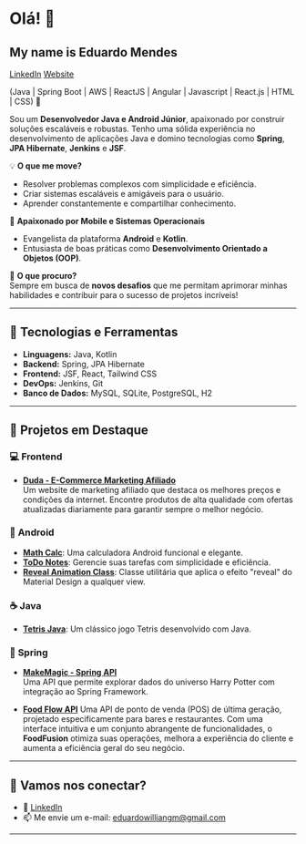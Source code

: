 # Olá! 👋  

## My name is Eduardo Mendes
[LinkedIn](https://www.linkedin.com/in/eduardo-willian-goncalves-mendes/)
[Website]([https://www.google.com/](https://eduardowgmendes.github.io/personal-resume/))

(Java | Spring Boot | AWS | ReactJS | Angular | Javascript | React.js | HTML | CSS) 🚀

Sou um **Desenvolvedor Java e Android Júnior**, apaixonado por construir soluções escaláveis e robustas. Tenho uma sólida experiência no desenvolvimento de aplicações Java e domino tecnologias como **Spring**, **JPA Hibernate**, **Jenkins** e **JSF**.  

💡 **O que me move?**  
- Resolver problemas complexos com simplicidade e eficiência.  
- Criar sistemas escaláveis e amigáveis para o usuário.  
- Aprender constantemente e compartilhar conhecimento.  

📱 **Apaixonado por Mobile e Sistemas Operacionais**  
- Evangelista da plataforma **Android** e **Kotlin**.  
- Entusiasta de boas práticas como **Desenvolvimento Orientado a Objetos (OOP)**.  

🎯 **O que procuro?**  
Sempre em busca de **novos desafios** que me permitam aprimorar minhas habilidades e contribuir para o sucesso de projetos incríveis!  

---

## 🚀 Tecnologias e Ferramentas  

- **Linguagens:** Java, Kotlin  
- **Backend:** Spring, JPA Hibernate  
- **Frontend:** JSF, React, Tailwind CSS 
- **DevOps:** Jenkins, Git  
- **Banco de Dados:** MySQL, SQLite, PostgreSQL, H2  

---

## 📂 **Projetos em Destaque**  

### 💻 **Frontend**  
- **[Duda - E-Commerce Marketing Afiliado](https://eduardowgmendes.github.io/duda/)**  
  Um website de marketing afiliado que destaca os melhores preços e condições da internet. Encontre produtos de alta qualidade com ofertas atualizadas diariamente para garantir sempre o melhor negócio.  

### 📱 **Android**  
- **[Math Calc](https://github.com/eduardowgmendes/MathCalc)**: Uma calculadora Android funcional e elegante.  
- **[ToDo Notes](https://github.com/eduardowgmendes/ToDoNotes)**: Gerencie suas tarefas com simplicidade e eficiência.  
- **[Reveal Animation Class](https://github.com/eduardowgmendes/Android-Reveal-Animation)**: Classe utilitária que aplica o efeito "reveal" do Material Design a qualquer view.  

### ☕ **Java**  
- **[Tetris Java]([https://github.com/seu-usuario/tetris-java](https://github.com/eduardowgmendes/Tetris))**: Um clássico jogo Tetris desenvolvido com Java.  

### 🌱 **Spring**  
- **[MakeMagic - Spring API](https://github.com/eduardowgmendes/makemagicapi)**  
  Uma API que permite explorar dados do universo Harry Potter com integração ao Spring Framework.

- **[Food Flow API](https://github.com/eduardowgmendes/food-fusion-api)**
  Uma API de ponto de venda (POS) de última geração, projetado especificamente para bares e restaurantes. Com uma interface intuitiva e um conjunto abrangente de   funcionalidades, o **FoodFusion** otimiza suas operações, melhora a experiência do cliente e aumenta a eficiência geral do seu negócio.


---

## 🌟 **Vamos nos conectar?**  

- 💼 [LinkedIn](https://www.linkedin.com/in/eduardo-willian-goncalves-mendes/)    
- 📫 Me envie um e-mail: eduardowilliangm@gmail.com  

---  
